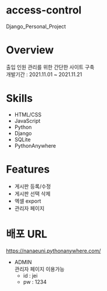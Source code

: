 # access-control
Django_Personal_Project

# Overview
출입 인원 관리를 위한 간단한 사이트 구축<br/>
개발기간 : 2021.11.01 ~ 2021.11.21

# Skills
* HTML/CSS
* JavaScript
* Python
* Django
* SQLite
* PythonAnywhere

# Features
* 게시판 등록/수정
* 게시판 선택 삭제
* 엑셀 export
* 관리자 페이지

# 배포 URL
https://nanaeuni.pythonanywhere.com/

* ADMIN<br/>
관리자 페이지 이용가능
   * id : jei
   * pw : 1234
